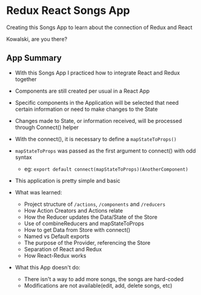 # Redux React Songs App

Creating this Songs App to learn about the connection of Redux and React

Kowalski, are you there?

## App Summary
- With this Songs App I practiced how to integrate React and Redux together
- Components are still created per usual in a React App
- Specific components in the Application will be selected that need certain information or need to make changes to the State
- Changes made to State, or information received, will be processed through Connect() helper
- With the connect(), it is necessary to define a `mapStateToProps()`
- `mapStateToProps` was passed as the first argument to connect() with odd syntax
  - eg: `export default connect(mapStateToProps)(AnotherComponent)`
- This application is pretty simple and basic
- What was learned:
  - Project structure of `/actions`, `/components` and `/reducers`
  - How Action Creators and Actions relate
  - How the Reducer updates the Data/State of the Store
  - Use of combineReducers and mapStateToProps
  - How to get Data from Store with connect()
  - Named vs Default exports
  - The purpose of the Provider, referencing the Store
  - Separation of React and Redux
  - How React-Redux works

- What this App doesn't do:
  - There isn't a way to add more songs, the songs are hard-coded
  - Modifications are not available(edit, add, delete songs, etc)
